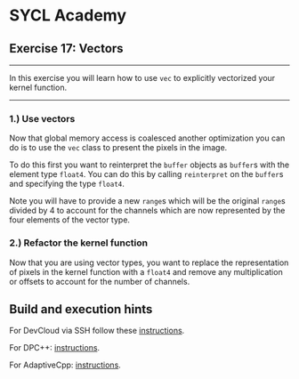 # SYCL Academy

## Exercise 17: Vectors
---

In this exercise you will learn how to use `vec` to explicitly vectorized your
kernel function.

---

### 1.) Use vectors

Now that global memory access is coalesced another optimization you can do is to
use the `vec` class to present the pixels in the image.

To do this first you want to reinterpret the `buffer` objects as `buffer`s with
the element type `float4`. You can do this by calling `reinterpret` on the
`buffer`s and specifying the type `float4`.

Note you will have to provide a new `range`s which will be the original `range`s
divided by 4 to account for the channels which are now represented by the four
elements of the vector type.

### 2.) Refactor the kernel function

Now that you are using vector types, you want to replace the representation of
pixels in the kernel function with a `float4` and remove any multiplication or
offsets to account for the number of channels.

## Build and execution hints

For DevCloud via SSH follow these [instructions](../devcloud.md).

For DPC++: [instructions](../dpcpp.md).

For AdaptiveCpp: [instructions](../adaptivecpp.md).
